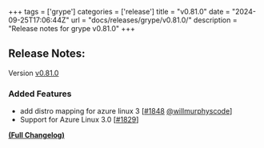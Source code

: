 +++
tags = ['grype']
categories = ['release']
title = "v0.81.0"
date = "2024-09-25T17:06:44Z"
url = "docs/releases/grype/v0.81.0/"
description = "Release notes for grype v0.81.0"
+++

## Release Notes:
Version [v0.81.0](https://github.com/anchore/grype/releases/tag/v0.81.0)

### Added Features

- add distro mapping for azure linux 3 [[#1848](https://github.com/anchore/grype/pull/1848) [@willmurphyscode](https://github.com/willmurphyscode)]
- Support for Azure Linux 3.0 [[#1829](https://github.com/anchore/grype/issues/1829)]

**[(Full Changelog)](https://github.com/anchore/grype/compare/v0.80.2...v0.81.0)**
